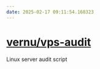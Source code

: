 ```yaml
---
date: 2025-02-17 09:11:54.168323
---
```


# [vernu/vps-audit](https://github.com/vernu/vps-audit)

Linux server audit script
